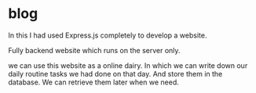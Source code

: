 # blog

In this I had used Express.js completely to develop a website.

Fully backend website which runs on the server only.

we can use this website as a online dairy. In which we can write down our daily routine tasks we had done on that day. And store them in the database. We can retrieve them later when we need.
